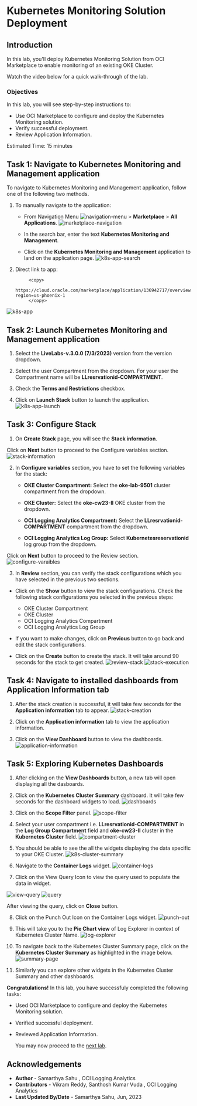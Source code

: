 # Kubernetes Monitoring Solution Deployment

## Introduction

In this lab, you'll deploy Kubernetes Monitoring Solution from OCI Marketplace to enable monitoring of an existing OKE Cluster.

Watch the video below for a quick walk-through of the lab.


### Objectives

In this lab, you will see step-by-step instructions to:

  - Use OCI Marketplace to configure and deploy the Kubernetes Monitoring solution.
  - Verify successful deployment. 
  - Review Application Information. 

Estimated Time: 15 minutes

## Task 1: Navigate to Kubernetes Monitoring and Management application

To navigate to Kubernetes Monitoring and Management application, follow one of the following two methods.

1. To manually navigate to the application:

    - From Navigation Menu ![navigation-menu](images/navigation-menu.png) > **Marketplace** > **All Applications**.
![marketplace-navigation](./images/marketplace-navigation.gif " ")

    - In the search bar, enter the text **Kubernetes Monitoring and Management**.

    - Click on the **Kubernetes Monitoring and Management** application to land on the application page.
![k8s-app-search](./images/k8s-app-search.png " ")

2. Direct link to app:
    ```
         <copy>
            https://cloud.oracle.com/marketplace/application/136942717/overview?region=us-phoenix-1
         </copy>   
    ```
![k8s-app](./images/k8s-app.png " ")


## Task 2: Launch Kubernetes Monitoring and Management application

1. Select the **LiveLabs-v.3.0.0 (7/3/2023)** version from the version dropdown.

2. Select the user Compartment from the dropdown. For your user the Compartment name will be **LLresrvationid-COMPARTMENT**.

3. Check the **Terms and Restrictions** checkbox.

4. Click on **Launch Stack** button to launch the application.
![k8s-app-launch](./images/k8s-app-launch.png " ")

## Task 3: Configure Stack

1. On **Create Stack** page, you will see the **Stack information**.

  Click on **Next** button to proceed to the Configure variables section.
  ![stack-information](./images/stack-information.png " ")
  

2. In **Configure variables** section, you have to set the following variables for the stack:

    - **OKE Cluster Compartment:** Select the **oke-lab-9501** cluster compartment from the dropdown.

    - **OKE Cluster:** Select the **oke-cw23-II** OKE cluster from the dropdown.

    - **OCI Logging Analytics Compartment:** Select the **LLresrvationid-COMPARTMENT** compartment from the dropdown.

    - **OCI Logging Analytics Log Group:** Select **Kubernetesreservationid** log group from the dropdown.

  Click on **Next** button to proceed to the Review section.
  ![configure-varaibles](./images/configure-varaibles.png " ")

3. In **Review** section, you can verify the stack configurations which you have selected in the previous two sections.

  - Click on the **Show** button to view the stack configurations. Check the following stack configurations you selected in the previous steps:
      - OKE Cluster Compartment
      - OKE Cluster
      - OCI Logging Analytics Compartment
      - OCI Logging Analytics Log Group

  - If you want to make changes, click on **Previous** button to go back and edit the stack configurations.

  - Click on the **Create** button to create the stack. It will take around 90 seconds for the stack to get created.
    ![review-stack](./images/review-stack.png " ")
    ![stack-execution](./images/stack-execution.png " ")
  

## Task 4: Navigate to installed dashboards from Application Information tab

1. After the stack creation is successful, it will take few seconds for the **Application information** tab to appear.
![stack-creation](./images/stack-creation.png " ")

2. Click on the **Application information** tab to view the application information.

3. Click on the **View Dashboard** button to view the dashboards.
  ![application-information](./images/application-information.png " ")


## Task 5: Exploring Kubernetes Dashboards

1. After clicking on the **View Dashboards** button, a new tab will open displaying all the dasboards.

2. Click on the **Kubernetes Cluster Summary** dashboard. It will take few seconds for the dashboard widgets to load.
![dashboards](./images/dashboards.png " ")

3. Click on the **Scope Filter** panel.
![scope-filter](./images/scope-filter.png " ")

4. Select your user compartment i.e. **LLresrvationid-COMPARTMENT** in the **Log Group Compartment** field and **oke-cw23-II** cluster in the **Kubernetes Cluster** field.
![compartment-cluster](images/compartment-cluster.png)

5. You should be able to see the all the widgets displaying the data specific to your OKE Cluster.
![k8s-cluster-summary](images/k8s-cluster-summary.png)

6. Navigate to the **Container Logs** widget.
![container-logs](images/container-logs.png)

7. Click on the View Query Icon to view the query used to populate the data in widget.

  ![view-query](images/view-query.png)
  ![query](images/query.png)

  After viewing the query, click on **Close** button.

8. Click on the Punch Out Icon on the Container Logs widget.
![punch-out](images/punch-out.png) 

9. This will take you to the **Pie Chart view** of Log Explorer in context of Kubernetes Cluster Name.
![log-explorer](images/log-explorer.png)

10. To navigate back to the Kubernetes Cluster Summary page, click on the **Kubernetes Cluster Summary** as highlighted in the image below.
![summary-page](images/summary-page.png)

11. Similarly you can explore other widgets in the Kubernetes Cluster Summary and other dashboards.





**Congratulations!** In this lab, you have successfuly completed the following tasks:
- Used OCI Marketplace to configure and deploy the Kubernetes Monitoring solution.
- Verified successful deployment.
- Reviewed Application Information.

  You may now proceed to the [next lab](#next).

## Acknowledgements
* **Author** - Samarthya Sahu , OCI Logging Analytics
* **Contributors** -  Vikram Reddy, Santhosh Kumar Vuda , OCI Logging Analytics
* **Last Updated By/Date** - Samarthya Sahu, Jun, 2023